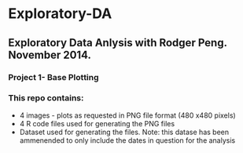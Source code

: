 Exploratory-DA
==============

## Exploratory Data Anlysis with Rodger Peng.  November 2014.  
### Project 1- Base Plotting 

### This repo contains:
* 4 images - plots as requested in PNG file format (480 x480 pixels)
* 4 R code files used for generating the PNG files
* Dataset used for generating the files.  Note:  this datase has been ammenended to only include the dates in question for the analysis

